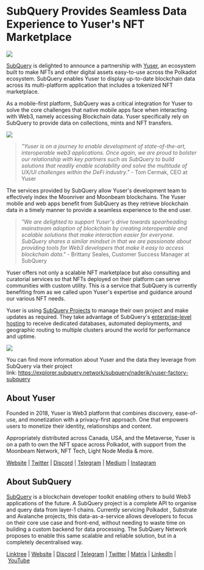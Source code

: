 # SubQuery Provides Seamless Data Experience to Yuser's NFT Marketplace

![](https://miro.medium.com/max/1400/0*qqa33Ndr1zFpmwVF)

[SubQuery](https://subquery.network/) is delighted to announce a partnership with [Yuser](https://yuser.network/), an ecosystem built to make NFTs and other digital assets easy-to-use across the Polkadot ecosystem. SubQuery enables Yuser to display up-to-date blockchain data across its multi-platform application that includes a tokenized NFT marketplace.

As a mobile-first platform, SubQuery was a critical integration for Yuser to solve the core challenges that native mobile apps face when interacting with Web3, namely accessing Blockchain data. Yuser specifically rely on SubQuery to provide data on collections, mints and NFT transfers.

![](https://miro.medium.com/max/1400/0*jY7Vvk1_sqkAkiO2)

> _"Yuser is on a journey to enable development of state-of-the-art, interoperable web3 applications. Once again, we are proud to bolster our relationship with key partners such as SubQuery to build solutions that readily enable scalability and solve the multitude of UX/UI challenges within the DeFi industry."_ - Tom Cermak, CEO at Yuser

The services provided by SubQuery allow Yuser's development team to effectively index the Moonriver and Moonbeam blockchains. The Yuser mobile and web apps benefit from SubQuery as they retrieve blockchain data in a timely manner to provide a seamless experience to the end user.

> _"We are delighted to support Yuser's drive towards spearheading mainstream adoption of blockchain by creating interoperable and scalable solutions that make interaction easier for everyone. SubQuery shares a similar mindset in that we are passionate about providing tools for Web3 developers that make it easy to access blockchain data."_ - Brittany Seales, Customer Success Manager at SubQuery

Yuser offers not only a scalable NFT marketplace but also consulting and curatorial services so that NFTs deployed on their platform can serve communities with custom utility. This is a service that SubQuery is currently benefiting from as we called upon Yuser's expertise and guidance around our various NFT needs.

Yuser is using [SubQuery Projects](https://managedservice.subquery.network/) to manage their own project and make updates as required. They take advantage of SubQuery's [enterprise-level hosting](../blogs/20211228-enterprise-hosted.md) to receive dedicated databases, automated deployments, and geographic routing to multiple clusters around the world for performance and uptime.

![](https://miro.medium.com/max/1400/0*l32AGzzBQ5l-HXJm)

You can find more information about Yuser and the data they leverage from SubQuery via their project link: https://explorer.subquery.network/subquery/naderik/yuser-factory-subquery

## About Yuser

Founded in 2018, Yuser is Web3 platform that combines discovery, ease-of-use, and monetization with a privacy-first approach. One that empowers users to monetize their identity, relationships and content.

Appropriately distributed across Canada, USA, and the Metaverse, Yuser is on a path to own the NFT space across Polkadot, with support from the Moonbeam Network, NFT Tech, Light Node Media & more.

[Website](https://yuser.network/) | [Twitter](https://twitter.com/yuser) | [Discord](https://discord.gg/wpTFkF7XnG) | [Telegram](https://t.me/yusernetwork) | [Medium](https://medium.com/yuser) | [Instagram](https://instagram.com/yuser_app)

## About SubQuery

[SubQuery](https://subquery.network/) is a blockchain developer toolkit enabling others to build Web3 applications of the future. A SubQuery project is a complete API to organise and query data from layer-1 chains. Currently servicing Polkadot , Substrate and Avalanche projects, this data-as-a-service allows developers to focus on their core use case and front-end, without needing to waste time on building a custom backend for data processing. The SubQuery Network proposes to enable this same scalable and reliable solution, but in a completely decentralised way.

​​[Linktree](https://linktr.ee/subquerynetwork) | [Website](https://subquery.network/) | [Discord](https://discord.com/invite/78zg8aBSMG) | [Telegram](https://t.me/subquerynetwork) | [Twitter](https://twitter.com/subquerynetwork) | [Matrix](https://matrix.to/#/#subquery:matrix.org) | [LinkedIn](https://www.linkedin.com/company/subquery) | [YouTube](https://www.youtube.com/channel/UCi1a6NUUjegcLHDFLr7CqLw)
